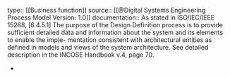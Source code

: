 type:: [[Business function]]
source:: [[@Digital Systems Engineering Process Model Version: 1.0]]
documentation:: As stated in ISO/IEC/IEEE 15288, [6.4.5.1] The purpose of the Design Definition process is to provide sufficient detailed data and information about the system and its elements to enable the imple- mentation consistent with architectural entities as defined in models and views of the system architecture.  See detailed description in the INCOSE Handbook v.4, page 70.

-